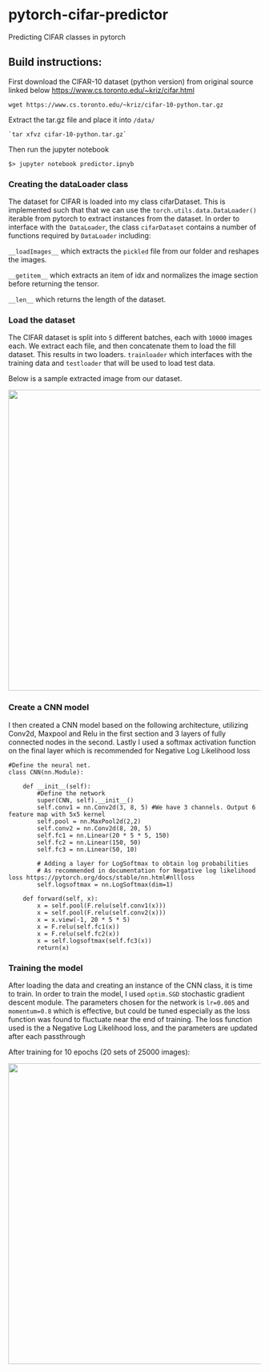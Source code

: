 # pytorch-cifar-predictor
Predicting CIFAR classes in pytorch

## Build instructions:

First download the CIFAR-10 dataset (python version) from original source linked below
https://www.cs.toronto.edu/~kriz/cifar.html

```
wget https://www.cs.toronto.edu/~kriz/cifar-10-python.tar.gz
```

Extract the tar.gz file and place it into `/data/`

```
`tar xfvz cifar-10-python.tar.gz`
```

Then run the jupyter notebook
```
$> jupyter notebook predictor.ipnyb
```

### Creating the dataLoader class

The dataset for CIFAR is loaded into my class cifarDataset. This is implemented such that that we can use the `torch.utils.data.DataLoader()` iterable from pytorch to extract instances from the dataset. In order to interface with the` DataLoader`, the class `cifarDataset` contains a number of functions required by `DataLoader` including:

`__loadImages__` which extracts the `pickled` file from our folder and reshapes the images.

`__getitem__` which extracts an item of idx and normalizes the image section before returning the tensor.

`__len__` which returns the length of the dataset.

### Load the dataset

The CIFAR dataset is split into `5` different batches, each with `10000` images each. We extract each file, and then concatenate them to load the fill dataset. This results in two loaders. `trainloader` which interfaces with the training data and `testloader` that will be used to load test data.

Below is a sample extracted image from our dataset.
<p align="center">
  <img width="600"  src="./digits.png">
</p>

### Create a CNN model

I then created a CNN model based on the following architecture, utilizing Conv2d, Maxpool and Relu in the first section and 3 layers of fully connected nodes in the second. Lastly I used a softmax activation function on the final layer which is recommended for Negative Log Likelihood loss

```
#Define the neural net.
class CNN(nn.Module):

    def __init__(self):
        #Define the network
        super(CNN, self).__init__()
        self.conv1 = nn.Conv2d(3, 8, 5) #We have 3 channels. Output 6 feature map with 5x5 kernel
        self.pool = nn.MaxPool2d(2,2)
        self.conv2 = nn.Conv2d(8, 20, 5)
        self.fc1 = nn.Linear(20 * 5 * 5, 150)
        self.fc2 = nn.Linear(150, 50)
        self.fc3 = nn.Linear(50, 10)

        # Adding a layer for LogSoftmax to obtain log probabilities
        # As recommended in documentation for Negative log likelihood loss https://pytorch.org/docs/stable/nn.html#nllloss
        self.logsoftmax = nn.LogSoftmax(dim=1)

    def forward(self, x):
        x = self.pool(F.relu(self.conv1(x)))
        x = self.pool(F.relu(self.conv2(x)))
        x = x.view(-1, 20 * 5 * 5)
        x = F.relu(self.fc1(x))
        x = F.relu(self.fc2(x))
        x = self.logsoftmax(self.fc3(x))
        return(x)
```

### Training the model

After loading the data and creating an instance of the CNN class, it is time to train. In order to train the model, I used `optim.SGD` stochastic gradient descent module. The parameters chosen for the network is `lr=0.005` and `momentum=0.8` which is effective, but could be tuned especially as the loss function was found to fluctuate near the end of training. The loss function used is the a Negative Log Likelihood loss, and the parameters are updated after each passthrough

After training for 10 epochs (20 sets of 25000 images):
<p align="center">
  <img width="600"  src="./digits.png">
</p>
